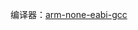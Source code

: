 编译器：[arm-none-eabi-gcc](https://developer.arm.com/downloads/-/gnu-rm)


<!-- 周永师兄虚拟机里`~/chronos-demo`里的原版工具demo是可以用的，我就照着这里的实现做了一个功能类似的arm版本，原`~/chronos-demo/est`目录我换成了`~/chronos/Desktop/WCET/est`,用Makefile编译。

考虑到benchmark程序都没有使用标准库，编译选项我加上了`-nostdlib`，这样编译后的程序更简洁，没有无关代码，便于分析，但程序入口函数变为`_start`。

本仓库下`est-arm`相比于师兄虚拟机里`~/chronos/Desktop/WCET/est`:

- 我在文件中加了很多函数的声明，防止编译警告或出错。

- 注释掉`main`函数中写死的部分。

- `cfg.h`中`prog_t`结构体的`main_addr`被我改为`entry_addr`，原意为`main`函数入口地址，但函数入口变成`_start`，不再有`main`函数。现意为程序入口地址即`_start`函数的地址。结构体的`main_proc`被我改为`start_proc`，原意为`main`函数在所有函数中的序号，现意为`_start`函数在所有函数中的序号。

- `infeasible.c`63行的`main_proc`改为`start_proc`，理由同上。

- 因为编译后的程序中不再有多余函数，故删除`ss/ss_readfile.c`中`is_lib_func()`函数，及其调用。

- `ss/ss_readfile.c`中`lookup_addr()`函数中设置`main_addr`的部分改为设置`entry_addr`。

- `ss/ss_readfile.c`中`read_text_head()`中`while ((section_index++) < nums_of_sections)`改为`while ((section_index++) < nums_of_sections - 1)`，此处循环次数错了，`sym_loadsyms__elf()`函数608行也是。

- `ss/symbol.c`中`sym_loadsyms__elf()`函数683加上判断`(symtb.st_info & 0xf) == 2`，意思是只有函数名才加入符号表，暂时我认为加上其它符号并没有作用。

ELF文件中的符号（函数地址，函数长度等）目前能被正确识别，但指令识别比较复杂，功能是否正确我还没验证。`read_code()`函数之后的部分我也还没开始验证。 -->

  

  







